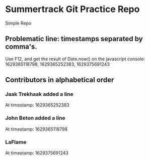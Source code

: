 # Summertrack Git Practice Repo
Simple Repo
## Problematic line: timestamps separated by comma's. 
Use F12, and get the result of Date.now() on the javascript console:
1629365118798, 1629365252383, 1629375691243

## Contributors in alphabetical order
### Jaak Trekhaak added a line
At timestamp: 1629365252383
### John Beton added a line
At timestamp: 1629365118798
### LaFlame
At timestamp: 1629375691243

